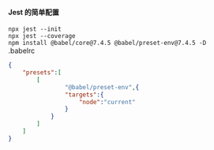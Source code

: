 #### Jest 的简单配置 

`npx jest --init ` 
<br>
`npx jest --coverage `
<br>
`npm install @babel/core@7.4.5 @babel/preset-env@7.4.5 -D`
<br>
.babelrc
```json
{
    "presets":[
        [
                "@babel/preset-env",{
                "targets":{
                    "node":"current"
                }
            }
        ]
    ]
}
```